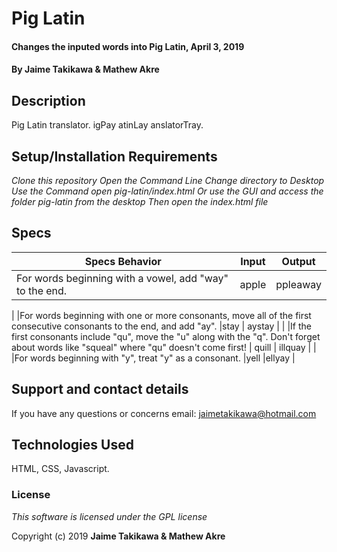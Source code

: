 # Pig Latin

#### Changes the inputed words into Pig Latin, April 3, 2019

#### By Jaime Takikawa & Mathew Akre

## Description

Pig Latin translator. igPay atinLay anslatorTray.

## Setup/Installation Requirements

*Clone this repository*
*Open the Command Line*
*Change directory to Desktop*
*Use the Command*
*open pig-latin/index.html*
*Or use the GUI and access the folder pig-latin from the desktop*
*Then open the index.html file*


## Specs
|Specs Behavior                                                     |Input      |Output      |
|-------------------------------------------------------------------|-----------|------------|
|For words beginning with a vowel, add "way" to the end.            | apple     | ppleaway   |  
|
|For words beginning with one or more consonants, move all of the first consecutive consonants to the end, and add "ay".                                                       |stay           | aystay           |
|
|If the first consonants include "qu", move the "u" along with the "q". Don't forget about words like "squeal" where "qu" doesn't come first!                             | quill     |  illquay   |
|
|For words beginning with "y", treat "y" as a consonant.            |yell       |ellyay      |

## Support and contact details

 If you have any questions or concerns email: jaimetakikawa@hotmail.com

## Technologies Used

 HTML, CSS, Javascript.

### License

*This software is licensed under the GPL license*

Copyright (c) 2019 **Jaime Takikawa & Mathew Akre**
